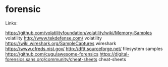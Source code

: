 # forensic

Links:

https://github.com/volatilityfoundation/volatility/wiki/Memory-Samples   volatility
http://www.tekdefense.com/    volatility
https://wiki.wireshark.org/SampleCaptures  wireshark
https://www.cfreds.nist.gov/
http://dftt.sourceforge.net/    filesystem samples
https://github.com/cugu/awesome-forensics
https://digital-forensics.sans.org/community/cheat-sheets    cheat-sheets
